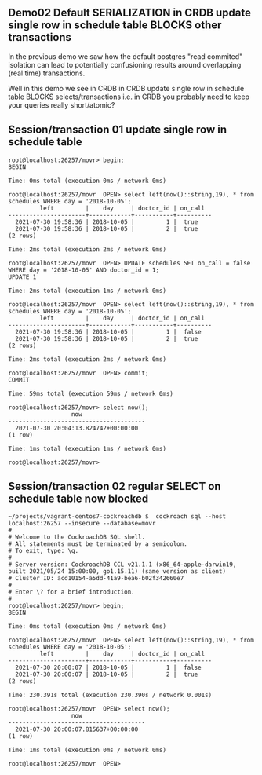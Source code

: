 ## Demo02 Default SERIALIZATION in CRDB update single row in schedule table BLOCKS other transactions

In the previous demo we saw how the default postgres "read commited" isolation can lead to potentially confusioning results around overlapping (real time) transactions. 

Well in this demo we see in CRDB in CRDB update single row in schedule table BLOCKS selects/transactions i.e. in CRDB you probably need to keep your queries really short/atomic?





## Session/transaction 01 update single row in schedule table

```
root@localhost:26257/movr> begin;
BEGIN

Time: 0ms total (execution 0ms / network 0ms)

root@localhost:26257/movr  OPEN> select left(now()::string,19), * from schedules WHERE day = '2018-10-05';
         left         |    day     | doctor_id | on_call
----------------------+------------+-----------+----------
  2021-07-30 19:58:36 | 2018-10-05 |         1 |  true
  2021-07-30 19:58:36 | 2018-10-05 |         2 |  true
(2 rows)

Time: 2ms total (execution 2ms / network 0ms)

root@localhost:26257/movr  OPEN> UPDATE schedules SET on_call = false WHERE day = '2018-10-05' AND doctor_id = 1;
UPDATE 1

Time: 2ms total (execution 1ms / network 0ms)

root@localhost:26257/movr  OPEN> select left(now()::string,19), * from schedules WHERE day = '2018-10-05';
         left         |    day     | doctor_id | on_call
----------------------+------------+-----------+----------
  2021-07-30 19:58:36 | 2018-10-05 |         1 |  false
  2021-07-30 19:58:36 | 2018-10-05 |         2 |  true
(2 rows)

Time: 2ms total (execution 2ms / network 0ms)

root@localhost:26257/movr  OPEN> commit;
COMMIT

Time: 59ms total (execution 59ms / network 0ms)

root@localhost:26257/movr> select now();
                  now
---------------------------------------
  2021-07-30 20:04:13.824742+00:00:00
(1 row)

Time: 1ms total (execution 1ms / network 0ms)

root@localhost:26257/movr> 
```



## Session/transaction 02 regular SELECT on schedule table now blocked

```
~/projects/vagrant-centos7-cockroachdb $  cockroach sql --host localhost:26257 --insecure --database=movr
#
# Welcome to the CockroachDB SQL shell.
# All statements must be terminated by a semicolon.
# To exit, type: \q.
#
# Server version: CockroachDB CCL v21.1.1 (x86_64-apple-darwin19, built 2021/05/24 15:00:00, go1.15.11) (same version as client)
# Cluster ID: acd10154-a5dd-41a9-bea6-b02f342660e7
#
# Enter \? for a brief introduction.
#
root@localhost:26257/movr> begin;
BEGIN

Time: 0ms total (execution 0ms / network 0ms)

root@localhost:26257/movr  OPEN> select left(now()::string,19), * from schedules WHERE day = '2018-10-05';
         left         |    day     | doctor_id | on_call
----------------------+------------+-----------+----------
  2021-07-30 20:00:07 | 2018-10-05 |         1 |  false
  2021-07-30 20:00:07 | 2018-10-05 |         2 |  true
(2 rows)

Time: 230.391s total (execution 230.390s / network 0.001s)

root@localhost:26257/movr  OPEN> select now();
                  now
---------------------------------------
  2021-07-30 20:00:07.815637+00:00:00
(1 row)

Time: 1ms total (execution 0ms / network 0ms)

root@localhost:26257/movr  OPEN> 
```
